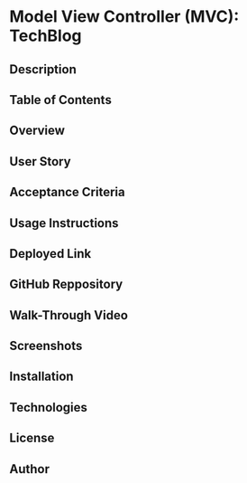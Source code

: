 # Model View Controller (MVC): TechBlog

## Description


## Table of Contents



## Overview


## User Story


## Acceptance Criteria


## Usage Instructions


## Deployed Link


## GitHub Reppository


## Walk-Through Video


## Screenshots


## Installation


## Technologies


## License


## Author